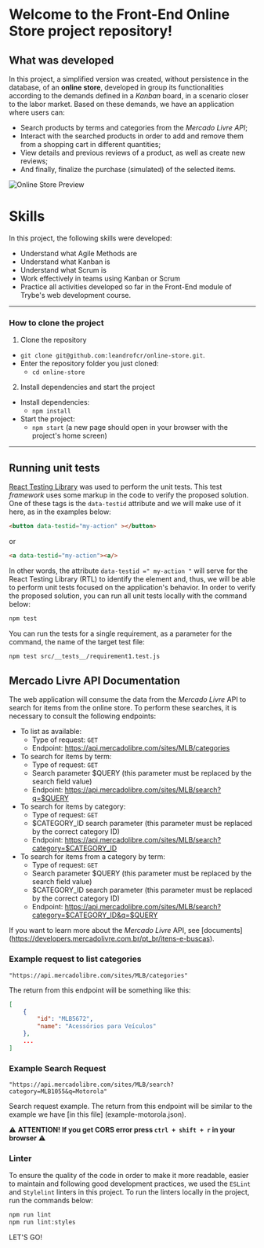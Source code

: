 # Welcome to the Front-End Online Store project repository!


## What was developed

In this project, a simplified version was created, without persistence in the database, of an **online store**, developed in group its functionalities according to the demands defined in a _Kanban_ board, in a scenario closer to the labor market. Based on these demands, we have an application where users can:

  - Search products by terms and categories from the _Mercado Livre API_;
  - Interact with the searched products in order to add and remove them from a shopping cart in different quantities;
  - View details and previous reviews of a product, as well as create new reviews;
  - And finally, finalize the purchase (simulated) of the selected items.


![Online Store Preview](https://github.com/leandrofcr/online-store/blob/main/preview.gif)

# Skills

In this project, the following skills were developed:

* Understand what Agile Methods are
* Understand what Kanban is
* Understand what Scrum is
* Work effectively in teams using Kanban or Scrum
* Practice all activities developed so far in the Front-End module of Trybe's web development course.

---

### How to clone the project

1. Clone the repository
  * `git clone git@github.com:leandrofcr/online-store.git`.
  * Enter the repository folder you just cloned:
    * `cd online-store`

2. Install dependencies and start the project
  * Install dependencies:
    * `npm install`
  * Start the project:
    * `npm start` (a new page should open in your browser with the project's home screen)


---

## Running unit tests

[React Testing Library](https://testing-library.com/docs/react-testing-library/intro) was used to perform the unit tests. This test _framework_ uses some markup in the code to verify the proposed solution. One of these tags is the `data-testid` attribute and we will make use of it here, as in the examples below:

```html
<button data-testid="my-action" ></button>
```

or

```html
<a data-testid="my-action"><a/>
```

In other words, the attribute `data-testid =" my-action "` will serve for the React Testing Library (RTL) to identify the element and, thus, we will be able to perform unit tests focused on the application's behavior. In order to verify the proposed solution, you can run all unit tests locally with the command below:

```bash
npm test
```

You can run the tests for a single requirement, as a parameter for the command, the name of the target test file:

```bash
npm test src/__tests__/requirement1.test.js
```

## Mercado Livre API Documentation
The web application will consume the data from the _Mercado Livre_ API to search for items from the online store. To perform these searches, it is necessary to consult the following endpoints:

- To list as available:
  - Type of request: `GET`
  - Endpoint: https://api.mercadolibre.com/sites/MLB/categories
- To search for items by term:
  - Type of request: `GET`
  - Search parameter $QUERY (this parameter must be replaced by the search field value)
  - Endpoint: https://api.mercadolibre.com/sites/MLB/search?q=$QUERY
- To search for items by category:
  - Type of request: `GET`
  - $CATEGORY_ID search parameter (this parameter must be replaced by the correct category ID)
  - Endpoint: https://api.mercadolibre.com/sites/MLB/search?category=$CATEGORY_ID
- To search for items from a category by term:
  - Type of request: `GET`
  - Search parameter $QUERY (this parameter must be replaced by the search field value)
  - $CATEGORY_ID search parameter (this parameter must be replaced by the correct category ID)
  - Endpoint: https://api.mercadolibre.com/sites/MLB/search?category=$CATEGORY_ID&q=$QUERY

If you want to learn more about the _Mercado Livre_ API, see [documents] (https://developers.mercadolivre.com.br/pt_br/itens-e-buscas).

### Example request to list categories

```
"https://api.mercadolibre.com/sites/MLB/categories"
```

The return from this endpoint will be something like this:

```json
[
    {
        "id": "MLB5672",
        "name": "Acessórios para Veículos"
    },
    ...
]
```

### Example Search Request

```
"https://api.mercadolibre.com/sites/MLB/search?category=MLB1055&q=Motorola"
```

 Search request example. The return from this endpoint will be similar to the example we have [in this file] (example-motorola.json). 

⚠ **ATTENTION! If you get CORS error press `ctrl + shift + r` in your browser** ⚠

### Linter

To ensure the quality of the code in order to make it more readable, easier to maintain and following good development practices, we used the `ESLint` and `Stylelint` linters in this project. To run the linters locally in the project, run the commands below:

```bash
npm run lint
npm run lint:styles
```

LET'S GO!
